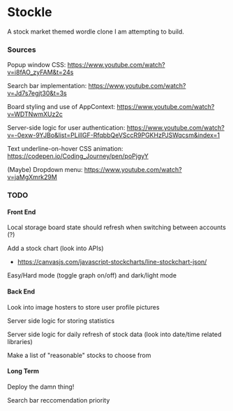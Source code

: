 # Stockle

A stock market themed wordle clone I am attempting to build.

### Sources

Popup window CSS: https://www.youtube.com/watch?v=i8fAO_zyFAM&t=24s

Search bar implementation: https://www.youtube.com/watch?v=Jd7s7egjt30&t=3s

Board styling and use of AppContext: https://www.youtube.com/watch?v=WDTNwmXUz2c

Server-side logic for user authentication: https://www.youtube.com/watch?v=-0exw-9YJBo&list=PLillGF-RfqbbQeVSccR9PGKHzPJSWqcsm&index=1

Text underline-on-hover CSS animation: https://codepen.io/Coding_Journey/pen/poPjgyY

(Maybe) Dropdown menu: https://www.youtube.com/watch?v=jaMgXmrk29M

### TODO

#### Front End

Local storage board state should refresh when switching between accounts (?)

Add a stock chart (look into APIs)
- https://canvasjs.com/javascript-stockcharts/line-stockchart-json/

Easy/Hard mode (toggle graph on/off) and dark/light mode

#### Back End

Look into image hosters to store user profile pictures

Server side logic for storing statistics

Server side logic for daily refresh of stock data (look into date/time related libraries)

Make a list of "reasonable" stocks to choose from

#### Long Term

Deploy the damn thing!

Search bar reccomendation priority
